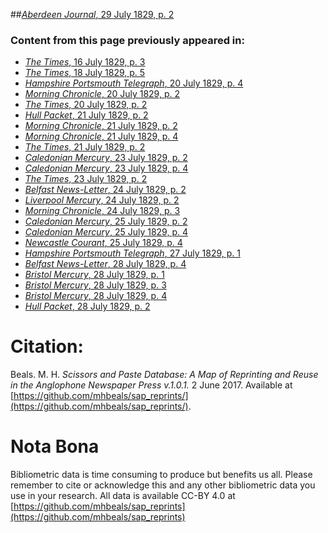 ##[*Aberdeen Journal*, 29 July 1829, p. 2](https://mhbeals.github.io/sap_html/Aberdeen-Journal/Aberdeen-Journal-29-July-1829-p-2)

### Content from this page previously appeared in:
+ [*The Times*, 16 July 1829, p. 3](https://mhbeals.github.io/sap_html/The-Times/The-Times-16-July-1829-p-3)
+ [*The Times*, 18 July 1829, p. 5](https://mhbeals.github.io/sap_html/The-Times/The-Times-18-July-1829-p-5)
+ [*Hampshire Portsmouth Telegraph*, 20 July 1829, p. 4](https://mhbeals.github.io/sap_html/Hampshire-Portsmouth-Telegraph/Hampshire-Portsmouth-Telegraph-20-July-1829-p-4)
+ [*Morning Chronicle*, 20 July 1829, p. 2](https://mhbeals.github.io/sap_html/Morning-Chronicle/Morning-Chronicle-20-July-1829-p-2)
+ [*The Times*, 20 July 1829, p. 2](https://mhbeals.github.io/sap_html/The-Times/The-Times-20-July-1829-p-2)
+ [*Hull Packet*, 21 July 1829, p. 2](https://mhbeals.github.io/sap_html/Hull-Packet/Hull-Packet-21-July-1829-p-2)
+ [*Morning Chronicle*, 21 July 1829, p. 2](https://mhbeals.github.io/sap_html/Morning-Chronicle/Morning-Chronicle-21-July-1829-p-2)
+ [*Morning Chronicle*, 21 July 1829, p. 4](https://mhbeals.github.io/sap_html/Morning-Chronicle/Morning-Chronicle-21-July-1829-p-4)
+ [*The Times*, 21 July 1829, p. 2](https://mhbeals.github.io/sap_html/The-Times/The-Times-21-July-1829-p-2)
+ [*Caledonian Mercury*, 23 July 1829, p. 2](https://mhbeals.github.io/sap_html/Caledonian-Mercury/Caledonian-Mercury-23-July-1829-p-2)
+ [*Caledonian Mercury*, 23 July 1829, p. 4](https://mhbeals.github.io/sap_html/Caledonian-Mercury/Caledonian-Mercury-23-July-1829-p-4)
+ [*The Times*, 23 July 1829, p. 2](https://mhbeals.github.io/sap_html/The-Times/The-Times-23-July-1829-p-2)
+ [*Belfast News-Letter*, 24 July 1829, p. 2](https://mhbeals.github.io/sap_html/Belfast-News-Letter/Belfast-News-Letter-24-July-1829-p-2)
+ [*Liverpool Mercury*, 24 July 1829, p. 2](https://mhbeals.github.io/sap_html/Liverpool-Mercury/Liverpool-Mercury-24-July-1829-p-2)
+ [*Morning Chronicle*, 24 July 1829, p. 3](https://mhbeals.github.io/sap_html/Morning-Chronicle/Morning-Chronicle-24-July-1829-p-3)
+ [*Caledonian Mercury*, 25 July 1829, p. 2](https://mhbeals.github.io/sap_html/Caledonian-Mercury/Caledonian-Mercury-25-July-1829-p-2)
+ [*Caledonian Mercury*, 25 July 1829, p. 4](https://mhbeals.github.io/sap_html/Caledonian-Mercury/Caledonian-Mercury-25-July-1829-p-4)
+ [*Newcastle Courant*, 25 July 1829, p. 4](https://mhbeals.github.io/sap_html/Newcastle-Courant/Newcastle-Courant-25-July-1829-p-4)
+ [*Hampshire Portsmouth Telegraph*, 27 July 1829, p. 1](https://mhbeals.github.io/sap_html/Hampshire-Portsmouth-Telegraph/Hampshire-Portsmouth-Telegraph-27-July-1829-p-1)
+ [*Belfast News-Letter*, 28 July 1829, p. 4](https://mhbeals.github.io/sap_html/Belfast-News-Letter/Belfast-News-Letter-28-July-1829-p-4)
+ [*Bristol Mercury*, 28 July 1829, p. 1](https://mhbeals.github.io/sap_html/Bristol-Mercury/Bristol-Mercury-28-July-1829-p-1)
+ [*Bristol Mercury*, 28 July 1829, p. 3](https://mhbeals.github.io/sap_html/Bristol-Mercury/Bristol-Mercury-28-July-1829-p-3)
+ [*Bristol Mercury*, 28 July 1829, p. 4](https://mhbeals.github.io/sap_html/Bristol-Mercury/Bristol-Mercury-28-July-1829-p-4)
+ [*Hull Packet*, 28 July 1829, p. 2](https://mhbeals.github.io/sap_html/Hull-Packet/Hull-Packet-28-July-1829-p-2)
                    
# Citation: 

Beals. M. H. *Scissors and Paste Database: A Map of Reprinting and Reuse in the Anglophone Newspaper Press v.1.0.1.* 2 June 2017. Available at [https://github.com/mhbeals/sap_reprints/](https://github.com/mhbeals/sap_reprints/). 
                    
# Nota Bona

Bibliometric data is time consuming to produce but benefits us all. Please remember to cite or acknowledge this and any other bibliometric data you use in your research. All data is available CC-BY 4.0 at [https://github.com/mhbeals/sap_reprints](https://github.com/mhbeals/sap_reprints)